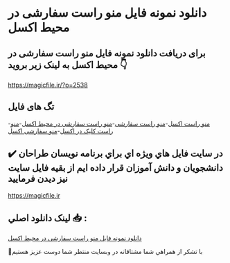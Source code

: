 # دانلود نمونه فایل منو راست سفارشی در محیط اکسل

## برای دریافت دانلود نمونه فایل منو راست سفارشی در محیط اکسل به لینک زیر بروید 👇

https://magicfile.ir/?p=2538

## تگ های فایل

-[منو راست اکسل](https://magicfile.ir/product/%d9%86%d9%85%d9%88%d9%86%d9%87-%d9%81%d8%a7%db%8c%d9%84-%d9%85%d9%86%d9%88-%d8%b1%d8%a7%d8%b3%d8%aa-%d8%b3%d9%81%d8%a7%d8%b1%d8%b4%db%8c-%d8%af%d8%b1-%d9%85%d8%ad%db%8c%d8%b7%d8%a7%da%a9%d8%b3%d9%84/)-[منو راست سفارشی](https://magicfile.ir/product/%d9%86%d9%85%d9%88%d9%86%d9%87-%d9%81%d8%a7%db%8c%d9%84-%d9%85%d9%86%d9%88-%d8%b1%d8%a7%d8%b3%d8%aa-%d8%b3%d9%81%d8%a7%d8%b1%d8%b4%db%8c-%d8%af%d8%b1-%d9%85%d8%ad%db%8c%d8%b7%d8%a7%da%a9%d8%b3%d9%84/)-[منو راست سفارشی در محیط اکسل](https://magicfile.ir/product/%d9%86%d9%85%d9%88%d9%86%d9%87-%d9%81%d8%a7%db%8c%d9%84-%d9%85%d9%86%d9%88-%d8%b1%d8%a7%d8%b3%d8%aa-%d8%b3%d9%81%d8%a7%d8%b1%d8%b4%db%8c-%d8%af%d8%b1-%d9%85%d8%ad%db%8c%d8%b7%d8%a7%da%a9%d8%b3%d9%84/)-[منو راست کلیک در اکسل](https://magicfile.ir/product/%d9%86%d9%85%d9%88%d9%86%d9%87-%d9%81%d8%a7%db%8c%d9%84-%d9%85%d9%86%d9%88-%d8%b1%d8%a7%d8%b3%d8%aa-%d8%b3%d9%81%d8%a7%d8%b1%d8%b4%db%8c-%d8%af%d8%b1-%d9%85%d8%ad%db%8c%d8%b7%d8%a7%da%a9%d8%b3%d9%84/)-[منو سفارشی اکسل](https://magicfile.ir/product/%d9%86%d9%85%d9%88%d9%86%d9%87-%d9%81%d8%a7%db%8c%d9%84-%d9%85%d9%86%d9%88-%d8%b1%d8%a7%d8%b3%d8%aa-%d8%b3%d9%81%d8%a7%d8%b1%d8%b4%db%8c-%d8%af%d8%b1-%d9%85%d8%ad%db%8c%d8%b7%d8%a7%da%a9%d8%b3%d9%84/)

## ✔️ در سايت فايل هاي ويژه اي براي برنامه نويسان طراحان دانشجويان و دانش آموزان قرار داده ايم از بقيه فايل سايت نيز ديدن فرماييد

https://magicfile.ir


## لينک دانلود اصلي 📥 :

[دانلود نمونه فایل منو راست سفارشی در محیط اکسل](https://magicfile.ir/product/%d9%86%d9%85%d9%88%d9%86%d9%87-%d9%81%d8%a7%db%8c%d9%84-%d9%85%d9%86%d9%88-%d8%b1%d8%a7%d8%b3%d8%aa-%d8%b3%d9%81%d8%a7%d8%b1%d8%b4%db%8c-%d8%af%d8%b1-%d9%85%d8%ad%db%8c%d8%b7%d8%a7%da%a9%d8%b3%d9%84/) 


🙏با تشکر از همراهي شما مشتاقانه در وبسایت منتظر شما دوست عزیز هستیم

